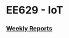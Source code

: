 # EE629 - IoT

### [Weekly Reports](https://github.com/15522361091/EE629-IoT/blob/master/Weekly%20Reports)
